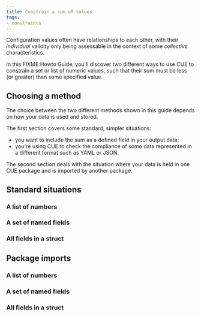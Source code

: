 ```yaml
---
title: Constrain a sum of values
tags:
- constraints
---
```


Configuration values often have relationships to each other, with their
*individual* validity only being assessable in the context of some *collective*
characteristics.

In this FIXME:Howto Guide, you'll discover two different ways to use CUE to
constrain a set or list of numeric values, such that their sum must be less (or
greater) than some specified value.

## Choosing a method

The choice between the two different methods shown in this guide depends on how
your data is used and stored.

The first section covers some standard, simpler situations: 

- you want to include the sum as a defined field in your output data;
- you're using CUE to check the compliance of some data represented in a
  different format such as YAML or JSON.

The second section deals with the situation where your data is held in one CUE
package and is imported by another package.

## Standard situations

### A list of numbers

### A set of named fields

### All fields in a struct

## Package imports

### A list of numbers

### A set of named fields

### All fields in a struct
